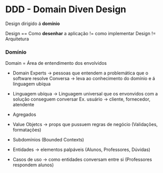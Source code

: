 # DDD - Domain Diven Design

Design dirigido á **domínio**

Design == Como **desenhar** a aplicação != como implementar
Design != Arquitetura

### Domínio

Domain = Área de entendimento dos envolvidos

- Domain Experts -> pessoas que entendem a problemática que o software resolve
  Conversa -> leva ao conhecimento do domínio e á linguagem ubíqua

- Linguagem ubíqua -> Linguagem universal que os envonvidos com a solução conseguem conversar
  Ex. usuário -> cliente, fornecedor, atendente

- Agregados
- Value Objetcs -> props que pussuem regras de negócio (Validações, formatações)
- Subdomínios (Bounded Contexts)
- Entidades -> elementos palpáveis (Alunos, Professores, Dúvidas)
- Casos de uso -> como entidades conversam entre si (Professores respondem alunos)
